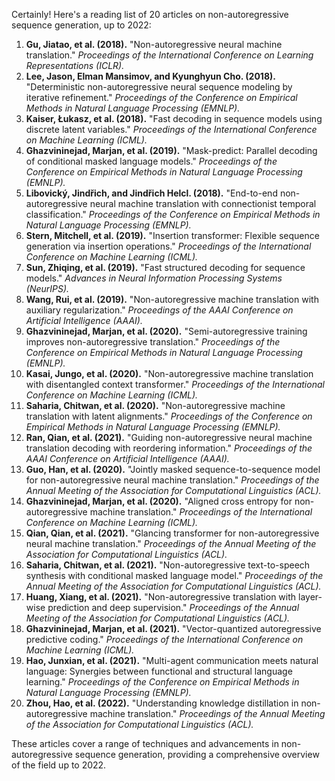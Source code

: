 Certainly! Here's a reading list of 20 articles on non-autoregressive sequence generation, up to 2022:

1. **Gu, Jiatao, et al. (2018).** "Non-autoregressive neural machine translation." *Proceedings of the International Conference on Learning Representations (ICLR).*
2. **Lee, Jason, Elman Mansimov, and Kyunghyun Cho. (2018).** "Deterministic non-autoregressive neural sequence modeling by iterative refinement." *Proceedings of the Conference on Empirical Methods in Natural Language Processing (EMNLP).*
3. **Kaiser, Łukasz, et al. (2018).** "Fast decoding in sequence models using discrete latent variables." *Proceedings of the International Conference on Machine Learning (ICML).*
4. **Ghazvininejad, Marjan, et al. (2019).** "Mask-predict: Parallel decoding of conditional masked language models." *Proceedings of the Conference on Empirical Methods in Natural Language Processing (EMNLP).*
5. **Libovický, Jindřich, and Jindřich Helcl. (2018).** "End-to-end non-autoregressive neural machine translation with connectionist temporal classification." *Proceedings of the Conference on Empirical Methods in Natural Language Processing (EMNLP).*
6. **Stern, Mitchell, et al. (2019).** "Insertion transformer: Flexible sequence generation via insertion operations." *Proceedings of the International Conference on Machine Learning (ICML).*
7. **Sun, Zhiqing, et al. (2019).** "Fast structured decoding for sequence models." *Advances in Neural Information Processing Systems (NeurIPS).*
8. **Wang, Rui, et al. (2019).** "Non-autoregressive machine translation with auxiliary regularization." *Proceedings of the AAAI Conference on Artificial Intelligence (AAAI).*
9. **Ghazvininejad, Marjan, et al. (2020).** "Semi-autoregressive training improves non-autoregressive translation." *Proceedings of the Conference on Empirical Methods in Natural Language Processing (EMNLP).*
10. **Kasai, Jungo, et al. (2020).** "Non-autoregressive machine translation with disentangled context transformer." *Proceedings of the International Conference on Machine Learning (ICML).*
11. **Saharia, Chitwan, et al. (2020).** "Non-autoregressive machine translation with latent alignments." *Proceedings of the Conference on Empirical Methods in Natural Language Processing (EMNLP).*
12. **Ran, Qian, et al. (2021).** "Guiding non-autoregressive neural machine translation decoding with reordering information." *Proceedings of the AAAI Conference on Artificial Intelligence (AAAI).*
13. **Guo, Han, et al. (2020).** "Jointly masked sequence-to-sequence model for non-autoregressive neural machine translation." *Proceedings of the Annual Meeting of the Association for Computational Linguistics (ACL).*
14. **Ghazvininejad, Marjan, et al. (2020).** "Aligned cross entropy for non-autoregressive machine translation." *Proceedings of the International Conference on Machine Learning (ICML).*
15. **Qian, Qian, et al. (2021).** "Glancing transformer for non-autoregressive neural machine translation." *Proceedings of the Annual Meeting of the Association for Computational Linguistics (ACL).*
16. **Saharia, Chitwan, et al. (2021).** "Non-autoregressive text-to-speech synthesis with conditional masked language model." *Proceedings of the Annual Meeting of the Association for Computational Linguistics (ACL).*
17. **Huang, Xiang, et al. (2021).** "Non-autoregressive translation with layer-wise prediction and deep supervision." *Proceedings of the Annual Meeting of the Association for Computational Linguistics (ACL).*
18. **Ghazvininejad, Marjan, et al. (2021).** "Vector-quantized autoregressive predictive coding." *Proceedings of the International Conference on Machine Learning (ICML).*
19. **Hao, Junxian, et al. (2021).** "Multi-agent communication meets natural language: Synergies between functional and structural language learning." *Proceedings of the Conference on Empirical Methods in Natural Language Processing (EMNLP).*
20. **Zhou, Hao, et al. (2022).** "Understanding knowledge distillation in non-autoregressive machine translation." *Proceedings of the Annual Meeting of the Association for Computational Linguistics (ACL).*

These articles cover a range of techniques and advancements in non-autoregressive sequence generation, providing a comprehensive overview of the field up to 2022.